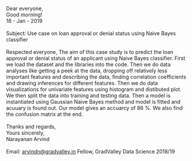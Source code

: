 Dear everyone, <br>
Good morning! <br>
18 - Jan - 2019 <br>
<br>
Subject: Use case on loan approval or denial status using Naive Bayes classifier <br>
<br>
Respected everyone,
  The aim of this case study is to predict the loan approval or denial status of an applicant using Naive Bayes classifier. First we 
  load the dataset and the libraries into the code. Then we do data analyses like getting a peek at the data, dropping off relatively 
  less important features and describing the data, finding correlation coefficients and drawing inferences for different features. Then 
  we do data visualizations for univariate features using histogram and distibuted plot. We then split the data into training and testing 
  data. Then a model is instantiated using Gaussian Naive Bayes method and model is fitted and acuuary is found out. Our model gives an 
  accuarcy of 86 %. We also find the confusion matrix at the end. <br>
  <br>
  Thanks and regards, <br>
  Yours sincerely, <br>
  Narayanan Arvind <br>
  <br>
  Email: arvindn@gradvalley.in
  Fellow, GradValley Data Science 2018/19
 
